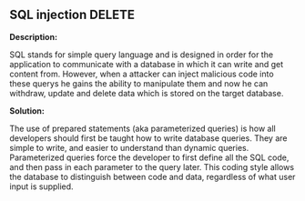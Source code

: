 
SQL injection DELETE
-------


**Description:**

SQL stands for simple query language and is designed in order for the application to communicate with a database in which it can write and get content from. However, when a attacker can inject malicious code into these querys he gains the ability to manipulate them and now he can withdraw, update and delete data which is stored on the target database.


**Solution:**

The use of prepared statements (aka parameterized queries) is how all developers should first be taught how to write database queries. They are simple to write, and easier to understand than dynamic queries. Parameterized queries force the developer to first define all the SQL code, and then pass in each parameter to the query later. This coding style allows the database to distinguish between code and data, regardless of what user input is supplied.
	